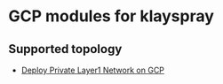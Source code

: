# GCP modules for klayspray

## Supported topology
- [Deploy Private Layer1 Network on GCP](private-layer1/README.md)

